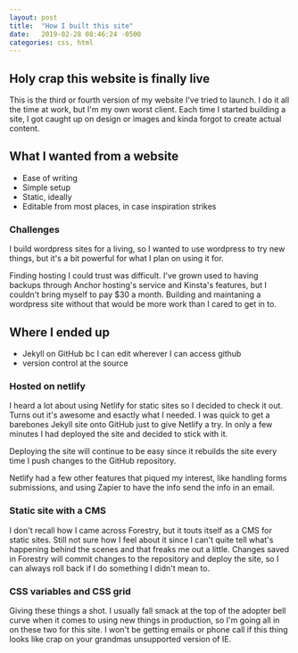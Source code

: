 ```yaml
---
layout: post
title:  "How I built this site"
date:   2019-02-28 08:46:24 -0500
categories: css, html
---
```

## Holy crap this website is finally live

This is the third or fourth version of my website I've tried to launch. I do it all the time at work, but I'm my own worst client. Each time I started building a site, I got caught up on design or images and kinda forgot to create actual content.

## What I wanted from a website
- Ease of writing
- Simple setup
- Static, ideally
- Editable from most places, in case inspiration strikes

### Challenges
I build wordpress sites for a living, so I wanted to use wordpress to try new things, but it's a bit powerful for what I plan on using it for.

Finding hosting I could trust was difficult. I've grown used to having backups through Anchor hosting's service and Kinsta's features, but I couldn't bring myself to pay $30 a month. Building and maintaning  a wordpress site without that would be more work than I cared to get in to.

## Where I ended up
- Jekyll on GitHub bc I can edit wherever I can access github
- version control at the source

### Hosted on netlify
I heard a lot about using Netlify for static sites so I decided to check it out. Turns out it's awesome and esactly what I needed. I was quick to get a barebones Jekyll site onto GitHub just to give Netlify a try. In only a few minutes I had deployed the site and decided to stick with it.

Deploying the site will continue to be easy since it rebuilds the site every time I push changes to the GitHub repository.

Netlify had a few other features that piqued my interest, like handling forms submissions, and using Zapier to have the info send the info in an email.

### Static site with a CMS

I don't recall how I came across Forestry, but it touts itself as a CMS for static sites. Still not sure how I feel about it since I can't quite tell what's happening behind the scenes and that freaks me out a little. Changes saved in Forestry will commit changes to the repository and deploy the site, so I can always roll back if I do something I didn't mean to.

### CSS variables and CSS grid

Giving these things a shot. I usually fall smack at the top of the adopter bell curve when it comes to using new things in production, so I'm going all in on these two for this site. I won't be getting emails or phone call if this thing looks like crap on your grandmas unsupported version of IE.
